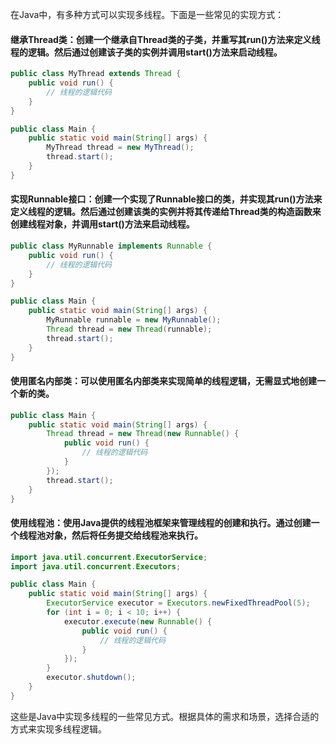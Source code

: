 在Java中，有多种方式可以实现多线程。下面是一些常见的实现方式：

#### 继承Thread类：创建一个继承自Thread类的子类，并重写其run()方法来定义线程的逻辑。然后通过创建该子类的实例并调用start()方法来启动线程。

```Java
public class MyThread extends Thread {
    public void run() {
        // 线程的逻辑代码
    }
}

public class Main {
    public static void main(String[] args) {
        MyThread thread = new MyThread();
        thread.start();
    }
}
```

#### 实现Runnable接口：创建一个实现了Runnable接口的类，并实现其run()方法来定义线程的逻辑。然后通过创建该类的实例并将其传递给Thread类的构造函数来创建线程对象，并调用start()方法来启动线程。

```Java
public class MyRunnable implements Runnable {
    public void run() {
        // 线程的逻辑代码
    }
}

public class Main {
    public static void main(String[] args) {
        MyRunnable runnable = new MyRunnable();
        Thread thread = new Thread(runnable);
        thread.start();
    }
}
```

#### 使用匿名内部类：可以使用匿名内部类来实现简单的线程逻辑，无需显式地创建一个新的类。

```Java
public class Main {
    public static void main(String[] args) {
        Thread thread = new Thread(new Runnable() {
            public void run() {
                // 线程的逻辑代码
            }
        });
        thread.start();
    }
}
```

#### 使用线程池：使用Java提供的线程池框架来管理线程的创建和执行。通过创建一个线程池对象，然后将任务提交给线程池来执行。

```Java
import java.util.concurrent.ExecutorService;
import java.util.concurrent.Executors;

public class Main {
    public static void main(String[] args) {
        ExecutorService executor = Executors.newFixedThreadPool(5);
        for (int i = 0; i < 10; i++) {
            executor.execute(new Runnable() {
                public void run() {
                    // 线程的逻辑代码
                }
            });
        }
        executor.shutdown();
    }
}
```

这些是Java中实现多线程的一些常见方式。根据具体的需求和场景，选择合适的方式来实现多线程逻辑。